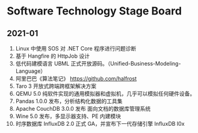 # Software Technology Stage Board

## 2021-01
1. Linux 中使用 SOS 对 .NET Core 程序进行问题诊断
1. 基于 Hangfire 的 HttpJob 设计
1. 低代码建模语言 UBML 正式开放源码。（Unified-Business-Modeling-Language）
1. 阿里巴巴《算法笔记》 https://github.com/halfrost
1. Taro 3 开放式跨端跨框架解决方案
1. QEMU 5.0 纯软件实现的通用模拟器和虚拟机，几乎可以模拟任何硬件设备。 
1. Pandas 1.0.0 发布，分析结构化数据的工具集
1. Apache CouchDB 3.0.0 发布 面向文档的数据库管理系统  
1. Wine 5.0 发布，多显示器支持、PE 内建模块
1. 时序数据库 InfluxDB 2.0 正式 GA，并宣布下一代存储引擎 InfluxDB I0x